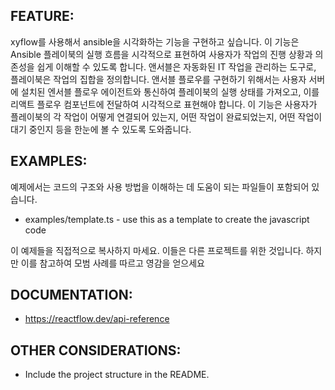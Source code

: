 ## FEATURE:

xyflow를 사용해서 ansible을 시각화하는 기능을 구현하고 싶습니다. 이 기능은 Ansible 플레이북의 실행 흐름을 시각적으로 표현하여 사용자가 작업의 진행 상황과 의존성을 쉽게 이해할 수 있도록 합니다. 앤서블은 자동화된 IT 작업을 관리하는 도구로, 플레이북은 작업의 집합을 정의합니다. 앤서블 플로우를 구현하기 위해서는 사용자 서버에 설치된 엔서블 플로우 에이전트와 통신하여 플레이북의 실행 상태를 가져오고, 이를 리액트 플로우 컴포넌트에 전달하여 시각적으로 표현해야 합니다. 이 기능은 사용자가 플레이북의 각 작업이 어떻게 연결되어 있는지, 어떤 작업이 완료되었는지, 어떤 작업이 대기 중인지 등을 한눈에 볼 수 있도록 도와줍니다.

## EXAMPLES:

예제에서는 코드의 구조와 사용 방법을 이해하는 데 도움이 되는 파일들이 포함되어 있습니다.

- examples/template.ts - use this as a template to create the javascript code

이 예제들을 직접적으로 복사하지 마세요. 이들은 다른 프로젝트를 위한 것입니다. 하지만 이를 참고하여 모범 사례를 따르고 영감을 얻으세요

## DOCUMENTATION:

- https://reactflow.dev/api-reference

## OTHER CONSIDERATIONS:

- Include the project structure in the README.
